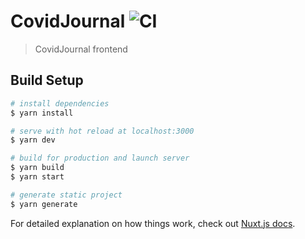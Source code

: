 # CovidJournal ![CI](https://github.com/CovidJournal/frontend/workflows/Yarn/badge.svg)

> CovidJournal frontend

## Build Setup

```bash
# install dependencies
$ yarn install

# serve with hot reload at localhost:3000
$ yarn dev

# build for production and launch server
$ yarn build
$ yarn start

# generate static project
$ yarn generate
```

For detailed explanation on how things work, check out [Nuxt.js docs](https://nuxtjs.org).

